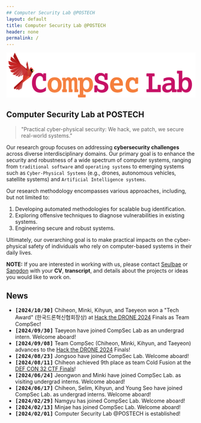 ```yaml
---
## Computer Security Lab @POSTECH
layout: default
title: Computer Security Lab @POSTECH
header: none
permalink: /
---
```


![compseclab](/assets/logo/compsec-text.png)

## Computer Security Lab at POSTECH

> "Practical cyber-physical security:
> We hack, we patch, we secure real-world systems."

Our research group focuses on addressing **cybersecurity challenges**
across diverse interdisciplinary domains.
Our primary goal is to enhance the security and robustness
of a wide spectrum of computer systems,
ranging from `traditional software` and `operating systems`
to emerging systems such as
`Cyber-Physical Systems` (e.g., drones, autonomous vehicles, satellite systems)
and `Artificial Intelligence systems`.

Our research methodology encompasses various approaches,
including, but not limited to:
1. Developing automated methodologies for scalable bug identification.
2. Exploring offensive techniques to diagnose vulnerabilities in
existing systems.
3. Engineering secure and robust systems.

Ultimately, our overarching goal is to make practical impacts on
the cyber-physical safety of individuals who rely on computer-based systems
in their daily lives.

**NOTE:** If you are interested in working with us,
      please contact [Seulbae](mailto:seulbae@postech.ac.kr) or [Sangdon](https://sangdon.github.io/)
      with your **CV**, **transcript**, and details about the projects or ideas
      you would like to work on.


## News

- **<tt>[2024/10/30]</tt>** Chiheon, Minki, Kihyun, and Taeyeon won a "Tech Award"
    (한국드론혁신협회장상) at <a href="http://www.hackthedrone.org/index.php">Hack the DRONE 2024</a> Finals as Team CompSec!
- **<tt>[2024/09/30]</tt>** Taeyeon have joined CompSec Lab as an undergrad intern. Welcome aboard!
- **<tt>[2024/09/08]</tt>** Team CompSec (Chiheon, Minki, Kihyun, and Taeyeon)
    advances to the <a href="http://www.hackthedrone.org/index.php">Hack the DRONE 2024</a> Finals!
- **<tt>[2024/08/23]</tt>** Jongsoo have joined CompSec Lab. Welcome aboard!
- **<tt>[2024/08/11]</tt>** Chiheon achieved 9th place as team Cold Fusion at the
    <a href="https://defcon.org/html/defcon-32/dc-32-index.html">DEF CON 32 CTF Finals</a>!
- **<tt>[2024/06/24]</tt>** Jeongwon and Minki have joined CompSec Lab. as visiting undergrad interns. Welcome aboard!
- **<tt>[2024/06/17]</tt>** Chiheon, Selim, Kihyun, and Young Seo have joined CompSec Lab. as undergrad interns. Welcome aboard!
- **<tt>[2024/02/29]</tt>** Namgyu has joined CompSec Lab. Welcome aboard!
- **<tt>[2024/02/13]</tt>** Minjae has joined CompSec Lab. Welcome aboard!
- **<tt>[2024/02/01]</tt>** Computer Security Lab @POSTECH is established!

<!-- - [Installation]({{ '/docs/installation/' | relative_url }}) -->
<!-- - [Configuration]({{ '/docs/configuration/' | relative_url }}) -->
<!-- - [Markdown]({{ '/docs/markdown/' | relative_url }}) -->
